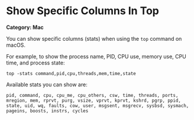 # Show Specific Columns In Top

__Category: Mac__

You can show specific columns (stats) when using the `top` command on macOS.

For example, to show the process name, PID, CPU use, memory use, CPU time, and process state:

```shell
top -stats command,pid,cpu,threads,mem,time,state
```

Available stats you can show are:

```shell
pid, command, cpu, cpu_me, cpu_others, csw, time, threads, ports, mregion, mem, rprvt, purg, vsize, vprvt, kprvt, kshrd, pgrp, ppid, state, uid, wq, faults, cow, user, msgsent, msgrecv, sysbsd, sysmach, pageins, boosts, instrs, cycles
```
